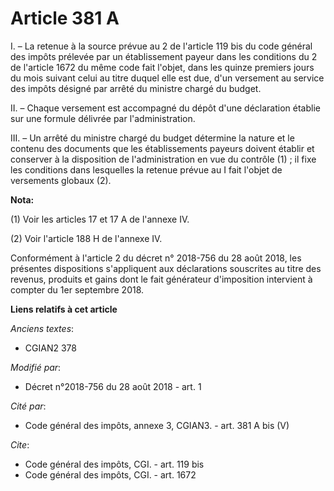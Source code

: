 # Article 381 A

I. – La retenue à la source prévue au 2 de l'article 119 bis du code général des impôts prélevée par un établissement payeur
dans les conditions du 2 de l'article 1672 du même code fait l'objet, dans les quinze premiers jours du mois suivant celui au
titre duquel elle est due, d'un versement au service des impôts désigné par arrêté du ministre chargé du budget.

II. – Chaque versement est accompagné du dépôt d'une déclaration établie sur une formule délivrée par l'administration.

III. – Un arrêté du ministre chargé du budget détermine la nature et le contenu des documents que les établissements payeurs
doivent établir et conserver à la disposition de l'administration en vue du contrôle (1) ; il fixe les conditions dans
lesquelles la retenue prévue au I fait l'objet de versements globaux (2).

**Nota:**

(1) Voir les articles 17 et 17 A de l'annexe IV.

(2) Voir l'article 188 H de l'annexe IV.

Conformément à l'article 2 du décret n° 2018-756 du 28 août 2018, les présentes dispositions s'appliquent aux déclarations
souscrites au titre des revenus, produits et gains dont le fait générateur d'imposition intervient à compter du 1er septembre
2018.

**Liens relatifs à cet article**

_Anciens textes_:

  - CGIAN2 378

_Modifié par_:

  - Décret n°2018-756 du 28 août 2018 - art. 1

_Cité par_:

  - Code général des impôts, annexe 3, CGIAN3. - art. 381 A bis (V)

_Cite_:

  - Code général des impôts, CGI. - art. 119 bis
  - Code général des impôts, CGI. - art. 1672
